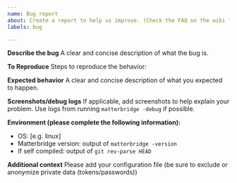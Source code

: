 ```yaml
---
name: Bug report
about: Create a report to help us improve. (Check the FAQ on the wiki first)
labels: bug

---
```


**Describe the bug**
A clear and concise description of what the bug is.

**To Reproduce**
Steps to reproduce the behavior:

**Expected behavior**
A clear and concise description of what you expected to happen.

**Screenshots/debug logs**
If applicable, add screenshots to help explain your problem.
Use logs from running `matterbridge -debug` if possible.

**Environment (please complete the following information):**
 - OS: [e.g. linux]
 - Matterbridge version: output of  `matterbridge -version`
 - If self compiled: output of `git rev-parse HEAD`

**Additional context**
Please add your configuration file  (be sure to exclude or anonymize private data (tokens/passwords))
